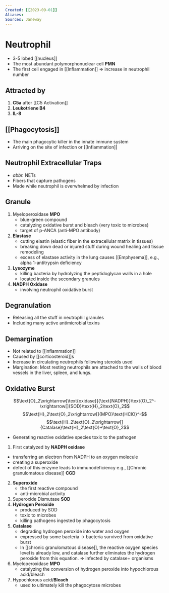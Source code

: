 ```yaml
---
Created: [[2023-09-01]]
Aliases: 
Sources: Janeway
---
```

# Neutrophil
- 3-5 lobed [[nucleus]]
- The most abundant polymorphonuclear cell **PMN**
- The first cell engaged in [[Inflammation]] ⇒ increase in neutrophil number

## Attracted by
1. **C5a** after [[C5 Activation]]
2. **Leukotriene B4**
3. **IL-8**

## [[Phagocytosis]]
- The main phagocytic killer in the innate immune system
- Arriving on the site of infection or [[Inflammation]]

## Neutrophil Extracellular Traps
- *abbr.* NETs
- Fibers that capture pathogens
- Made while neutrophil is overwhelmed by infection

## Granule
1. Myeloperoxidase **MPO**
   - blue-green compound
   - catalyzing oxidative burst and bleach (very toxic to microbes)
   - target of p-ANCA (anti-MPO antibody)
2. **Elastase**
   - cutting elastin (elastic fiber in the extracellular matrix in tissues)
   - breaking down dead or injured stuff during wound healing and tissue remodeling
   - excess of elastase activity in the lung causes [[Emphysema]], 
     e.g., alpha 1-antitrypsin deficiency
3. **Lysozyme**
   - killing bacteria by hydrolyzing the peptidoglycan walls in a hole
   - located inside the secondary granules
4. **NADPH Oxidase**
   - involving neutrophil oxidative burst

## Degranulation
- Releasing all the stuff in neutrophil granules
- Including many active antimicrobial toxins

## Demargination
- Not related to [[inflammation]]
- Caused by [[corticosteroid]]s
- Increase in circulating neutrophils following steroids used
- Margination: Most resting neutrophils are attached to the walls of blood vessels in the liver, spleen, and lungs. 

## Oxidative Burst
$$\text{O}_2\xrightarrow[\text{oxidase}]{\text{NADPH}}\text{O}_2^-\xrightarrow[]{SOD}\text{H}_2\text{O}_2$$
$$\text{H}_2\text{O}_2\xrightarrow[]{MPO}\text{HClO}^-$$
$$\text{H}_2\text{O}_2\xrightarrow[]{Catalase}\text{H}_2\text{O}+\text{O}_2$$
- Generating reactive oxidative species toxic to the pathogen
1. First catalyzed by **NADPH oxidase**
  - transferring an electron from NADPH to an oxygen molecule
  - creating a superoxide
  - defect of this enzyme leads to immunodeficiency
    e.g., [[Chronic granulomatous disease]] **CGD**
2. **Superoxide**
   - the first reactive compound
   - anti-microbial activity
3. Superoxide Dismutase **SOD**
4. **Hydrogen Peroxide**
   - produced by SOD
   - toxic to microbes
   - killing pathogens ingested by phagocytosis
5. **Catalase**
   - degrading hydrogen peroxide into water and oxygen
   - expressed by some bacteria → bacteria survived from oxidative burst
   - In [[chronic granulomatous disease]], the reactive oxygen species level is already low, and catalase further eliminates the hydrogen peroxide from this equation. 
     ⇒ infected by catalase+ organisms
6. Myeloperoxidase **MPO**
   - catalyzing the conversion of hydrogen peroxide into hypochlorous acid/bleach
7. Hypochlorous acid/**Bleach**
   - used to ultimately kill the phagocytose microbes
